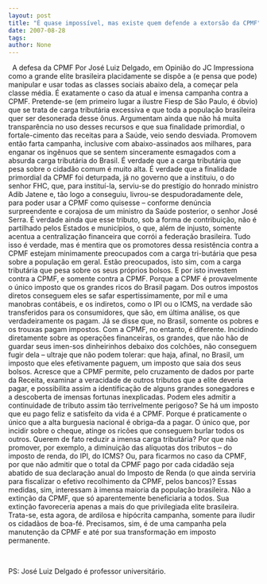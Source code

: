 ```yaml
---
layout: post
title: "É quase impossível, mas existe quem defende a extorsão da CPMF"
date: 2007-08-28
tags: 
author: None
---
```

&nbsp;
A defesa da CPMF
Por Jos&eacute; Luiz Delgado, em Opini&atilde;o do JC 
Impressiona como a grande elite brasileira placidamente se disp&otilde;e a (e pensa que pode) manipular e usar todas as classes sociais abaixo dela, a come&ccedil;ar pela classe m&eacute;dia. &Eacute; exatamente o caso da atual e imensa campanha contra a CPMF. Pretende-se (em primeiro lugar a ilustre Fiesp de S&atilde;o Paulo, &eacute; &oacute;bvio) que se trata de carga tribut&aacute;ria excessiva e que toda a popula&ccedil;&atilde;o brasileira quer ser desonerada desse &ocirc;nus. Argumentam ainda que n&atilde;o h&aacute; muita transpar&ecirc;ncia no uso desses recursos e que sua finalidade primordial, o fortale-cimento das receitas para a Sa&uacute;de, veio sendo desviada. Promovem ent&atilde;o farta campanha, inclusive com abaixo-assinados aos milhares, para enganar os ing&ecirc;nuos que se sentem sinceramente esmagados com a absurda carga tribut&aacute;ria do Brasil. 
&Eacute; verdade que a carga tribut&aacute;ria que pesa sobre o cidad&atilde;o comum &eacute; muito alta. &Eacute; verdade que a finalidade primordial da CPMF foi deturpada, j&aacute; no governo que a instituiu, o do senhor FHC, que, para institu&iacute;-la, serviu-se do prest&iacute;gio do honrado ministro Adib Jatene e, t&atilde;o logo a conseguiu, livrou-se despudoradamente dele, para poder usar a CPMF como quisesse &ndash; conforme den&uacute;ncia surpreendente e corajosa de um ministro da Sa&uacute;de posterior, o senhor Jos&eacute; Serra. &Eacute; verdade ainda que esse tributo, sob a forma de contribui&ccedil;&atilde;o, n&atilde;o &eacute; partilhado pelos Estados e munic&iacute;pios, o que, al&eacute;m de injusto, somente acentua a centraliza&ccedil;&atilde;o financeira que corr&oacute;i a federa&ccedil;&atilde;o brasileira. 
Tudo isso &eacute; verdade, mas &eacute; mentira que os promotores dessa resist&ecirc;ncia contra a CPMF estejam minimamente preocupados com a carga tri-but&aacute;ria que pesa sobre a popula&ccedil;&atilde;o em geral. Est&atilde;o preocupados, isto sim, com a carga tribut&aacute;ria que pesa sobre os seus pr&oacute;prios bolsos. E por isto investem contra a CPMF, e somente contra a CPMF. Porque a CPMF &eacute; provavelmente o &uacute;nico imposto que os grandes ricos do Brasil pagam. Dos outros impostos diretos conseguem eles se safar espertissimamente, por mil e uma manobras cont&aacute;beis, e os indiretos, como o IPI ou o ICMS, na verdade s&atilde;o transferidos para os consumidores, que s&atilde;o, em &uacute;ltima an&aacute;lise, os que verdadeiramente os pagam. J&aacute; se disse que, no Brasil, somente os pobres e os trouxas pagam impostos. Com a CPMF, no entanto, &eacute; diferente. Incidindo diretamente sobre as opera&ccedil;&otilde;es financeiras, os grandes, que n&atilde;o h&atilde;o de guardar seus imen-sos dinheirinhos debaixo dos colch&otilde;es, n&atilde;o conseguem fugir dela &ndash; ultraje que n&atilde;o podem tolerar: que haja, afinal, no Brasil, um imposto que eles efetivamente paguem, um imposto que saia dos seus bolsos. 
Acresce que a CPMF permite, pelo cruzamento de dados por parte da Receita, examinar a veracidade de outros tributos que a elite deveria pagar, e possibilita assim a identifica&ccedil;&atilde;o de alguns grandes sonegadores e a descoberta de imensas fortunas inexplicadas. Podem eles admitir a continuidade de tributo assim t&atilde;o terrivelmente perigoso? 
Se h&aacute; um imposto que eu pago feliz e satisfeito da vida &eacute; a CPMF. Porque &eacute; praticamente o &uacute;nico que a alta burguesia nacional &eacute; obriga-da a pagar. O &uacute;nico que, por incidir sobre o cheque, atinge os ric&otilde;es que conseguem burlar todos os outros. 
Querem de fato reduzir a imensa carga tribut&aacute;ria? Por que n&atilde;o promover, por exemplo, a diminui&ccedil;&atilde;o das al&iacute;quotas dos tributos &ndash; do imposto de renda, do IPI, do ICMS? Ou, para ficarmos no caso da CPMF, por que n&atilde;o admitir que o total da CPMF pago por cada cidad&atilde;o seja abatido de sua declara&ccedil;&atilde;o anual do Imposto de Renda (o que ainda serviria para fiscalizar o efetivo recolhimento da CPMF, pelos bancos)? Essas medidas, sim, interessam &agrave; imensa maioria da popula&ccedil;&atilde;o brasileira. N&atilde;o a extin&ccedil;&atilde;o da CPMF, que s&oacute; aparentemente beneficiaria a todos. Sua extin&ccedil;&atilde;o favoreceria apenas a mais do que privilegiada elite brasileira. Trata-se, esta agora, de ardilosa e hip&oacute;crita campanha, somente para iludir os cidad&atilde;os de boa-f&eacute;. Precisamos, sim, &eacute; de uma campanha pela manuten&ccedil;&atilde;o da CPMF e at&eacute; por sua transforma&ccedil;&atilde;o em imposto permanente. 

&nbsp;
&nbsp;

PS: Jos&eacute; Luiz Delgado &eacute; professor universit&aacute;rio.
&nbsp; 